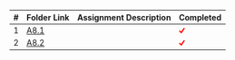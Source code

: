 |   #   | Folder Link | Assignment Description  | Completed |
| :---: | ----------- | ----------------------- | --------- |
|   1   |[A8.1](./A8.1)|                        |<img src="https://github.com/ACHarrison32/4883-PT-Harrison/blob/main/images.png" width="10">|
|   2   |[A8.2](./A8.2)|                        |<img src="https://github.com/ACHarrison32/4883-PT-Harrison/blob/main/images.png" width="10">|
